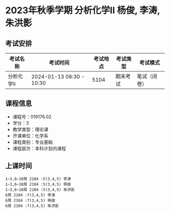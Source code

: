 # 2023年秋季学期 分析化学II 杨俊, 李涛, 朱洪影




## 考试安排

| 考试名称 | 考试时间 | 考试地点 | 考试类型 | 考试模式 |
| -------- | -------- | -------- | -------- | -------- |
| 分析化学II | 2024-01-13 08:30 - 10:30 | 5104 | 期末考试 | 笔试（闭卷） |





## 课程信息

- 课程号：019176.02
- 学分：3
- 教学类型：理论课
- 开课单位：化学系
- 课程类别：专业基础
- 课程层次：本科计划内课程

## 上课时间

```
1~3,6~18周 2104 :5(3,4,5) 李涛
1~3,6~18周 2104 :5(3,4,5) 杨俊
1~3,6~18周 2104 :5(3,4,5) 朱洪影
6周 2104 :7(3,4,5) 李涛
6周 2104 :7(3,4,5) 杨俊
6周 2104 :7(3,4,5) 朱洪影
```


